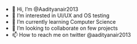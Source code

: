 - 👋 Hi, I’m @Aadityanair2013
- 👀 I’m interested in UI/UX and OS testing 
- 🌱 I’m currently learning Computer Science
- 💞️ I’m looking to collaborate on few projects
- 📫 How to reach me on twitter @aadityanair2013

<!---
Aadityanair2013/Aadityanair2013 is a ✨ special ✨ repository because its `README.md` (this file) appears on your GitHub profile.
You can click the Preview link to take a look at your changes.
--->
